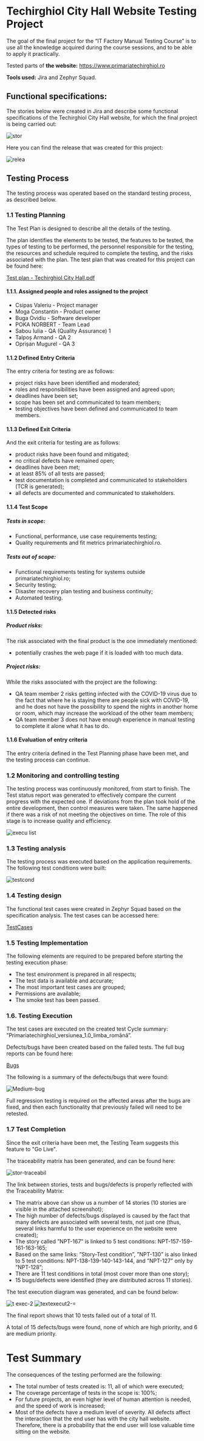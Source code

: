 <h1>Techirghiol City Hall Website Testing Project</h1>

The goal of the final project for the “IT Factory Manual Testing Course” is to use all the knowledge acquired during the course sessions, and to be able to apply it practically.

Tested parts of **the website:** https://www.primariatechirghiol.ro

**Tools used:** Jira and Zephyr Squad.

<h2>Functional specifications:</h2>

The stories below were created in Jira and describe some functional specifications of the Techirghiol City Hall website, for which the final project is being carried out:

![stor](https://github.com/user-attachments/assets/28a7ac5f-c06f-4e05-b6a0-c1dcb9b9715b)

Here you can find the release that was created for this project:

![relea](https://github.com/user-attachments/assets/d31638d1-6382-4b3f-a15f-3be91e0a0a25)

<h2>Testing Process</h2>

The testing process was operated based on the standard testing process, as described below.

<h3>1.1 Testing Planning</h3>

The Test Plan is designed to describe all the details of the testing.

The plan identifies the elements to be tested, the features to be tested, the types of testing to be performed, the personnel responsible for the testing, the resources and schedule required to complete the testing, and the risks associated with the plan. The test plan that was created for this project can be found here:

[Test plan - Techirghiol City Hall.pdf](https://github.com/PokaNorbert/Primariatechirghiol.ro-Jira-Manual_Testing/blob/main/Test%20plan%20-%20Techirghiol%20City%20Hall.pdf)

<h4>1.1.1. Assigned people and roles assigned to the project</h4>

<ul>
<li>Csipas Valeriu - Project manager</li>
<li>Moga Constantin - Product owner</li>
<li>Buga Ovidiu - Software developer</li>
<li>POKA NORBERT - Team Lead</li>
<li>Sabou Iulia - QA (Quality Assurance) 1</li>
<li>Talpoș Armand - QA 2</li>
<li>Oprișan Mugurel - QA 3</li>
</ul>

<h4>1.1.2 Defined Entry Criteria</h4>
The entry criteria for testing are as follows:
<ul>
<li>project risks have been identified and moderated;</li>
<li>roles and responsibilities have been assigned and agreed upon;</li>
<li>deadlines have been set;</li>
<li>scope has been set and communicated to team members;</li>
<li>testing objectives have been defined and communicated to team members.</li>
</ul>

<h4>1.1.3 Defined Exit Criteria</h4>
And the exit criteria for testing are as follows:
<ul>
<li>product risks have been found and mitigated;</li>
<li>no critical defects have remained open;</li>
<li>deadlines have been met;</li>
<li>at least 85% of all tests are passed;</li>
<li>test documentation is completed and communicated to stakeholders (TCR is generated);</li>
<li>all defects are documented and communicated to stakeholders.</li>
</ul>

<h4>1.1.4 Test Scope</h4>

<h5>Tests in scope:</h5>
<ul>
<li>Functional, performance, use case requirements testing;</li>
<li>Quality requirements and fit metrics primariatechirghiol.ro.</li>
</ul>

<h5>Tests out of scope:</h5>
<ul>
<li>Functional requirements testing for systems outside primariatechirghiol.ro;</li>
<li>Security testing;</li>
<li>Disaster recovery plan testing and business continuity;</li>
<li>Automated testing.</li>
</ul>

<h4>1.1.5 Detected risks</h4>

<h5>Product risks:</h5>
The risk associated with the final product is the one immediately mentioned:
<ul>
<li>potentially crashes the web page if it is loaded with too much data.</li>
</ul>

<h5>Project risks:</h5>
While the risks associated with the project are the following:
<ul>
<li>QA team member 2 risks getting infected with the COVID-19 virus due to the fact that where he is staying there are people sick with COVID-19, and he does not have the possibility to spend the nights in another home or room, which may increase the workload of the other team members;</li>
<li>QA team member 3 does not have enough experience in manual testing to complete it alone what it has to do.</li>
</ul>

<h4>1.1.6 Evaluation of entry criteria</h4>

The entry criteria defined in the Test Planning phase have been met, and the testing process can continue.

<h3>1.2 Monitoring and controlling testing</h3>
The testing process was continuously monitored, from start to finish. The Test status report was generated to effectively compare the current progress with the expected one. If deviations from the plan took hold of the entire development, then control measures were taken. The same happened if there was a risk of not meeting the objectives on time. The role of this stage is to increase quality and efficiency.

![execu list](https://github.com/user-attachments/assets/13888569-de10-4b62-a188-2a983701f974)

<h3>1.3 Testing analysis</h3>

The testing process was executed based on the application requirements.
The following test conditions were built:

![testcond](https://github.com/user-attachments/assets/5c754c8c-0ecd-400d-ba5f-41b75b670dcc)

<h3>1.4 Testing design</h3>

The functional test cases were created in Zephyr Squad based on the specification analysis. The test cases can be accessed here:

[TestCases](https://github.com/PokaNorbert/Primariatechirghiol.ro-Jira-Manual_Testing/tree/main/TestCases)

<h3>1.5 Testing Implementation</h3>

The following elements are required to be prepared before starting the testing execution phase:
<ul>
<li>The test environment is prepared in all respects;</li>
<li>The test data is available and accurate;</li>
<li>The most important test cases are grouped;</li>
<li>Permissions are available;</li>
<li>The smoke test has been passed.</li>

</ul>

<h3>1.6. Testing Execution</h3>

The test cases are executed on the created test Cycle summary: ”Primariatechirghiol_versiunea_1.0_limba_română”.

Defects/bugs have been created based on the failed tests. The full bug reports can be found here:

[Bugs](https://github.com/PokaNorbert/Primariatechirghiol.ro-Jira-Manual_Testing/tree/main/Bugs)

The following is a summary of the defects/bugs that were found:

![Medium-bug](https://github.com/user-attachments/assets/d7774193-d72e-4b19-8cfc-05a88d61d5c1)

Full regression testing is required on the affected areas after the bugs are fixed, and then each functionality that previously failed will need to be retested.

<h3>1.7 Test Completion</h3>
Since the exit criteria have been met, the Testing Team suggests this feature to "Go Live".

The traceability matrix has been generated, and can be found here:

![stor-traceabil](https://github.com/user-attachments/assets/e3b2c98f-a40c-4e9f-b3b5-311741ee1194)

The link between stories, tests and bugs/defects is properly reflected with the Traceability Matrix: 
<ul>
<li>The matrix above can show us a number of 14 stories (10 stories are visible in the attached screenshot);</li>
<li>The high number of defects/bugs displayed is caused by the fact that many defects are associated with several tests, not just one (thus, several links harmful to the user experience on the website were created);</li>
<li>The story called ”NPT-167” is linked to 5 test conditions: NPT-157-159-161-163-165;</li>
<li>Based on the same links: ”Story-Test condition”, ”NPT-130” is also linked to 5 test conditions: NPT-138-139-140-143-144, and ”NPT-127” only by ”NPT-128”;</li>
<li>There are 11 test conditions in total (most cover more than one story);</li>
<li>15 bugs/defects were identified (they are distributed across 11 stories).</li>
</ul>

The test execution diagram was generated, and can be found below:

![t exec-2](https://github.com/user-attachments/assets/ef06848e-ec0e-444b-b85c-36d12e0281e4)
![textexecut2-=](https://github.com/user-attachments/assets/646f9fac-46af-4818-8770-41ccd98a0be9)

The final report shows that 10 tests failed out of a total of 11.

A total of 15 defects/bugs were found, none of which are high priority, and 6 are medium priority.

<h1>Test Summary</h1>

The consequences of the testing performed are the following:
<ul>
<li>The total number of tests created is: 11, all of which were executed;</li>
<li>The coverage percentage of tests in the scope is: 100%;</li>
<li>For future projects, an even higher level of human attention is needed, and the speed of work is increased;
<li>Most of the defects have a medium level of severity. All defects affect the interaction that the end user has with the city hall website. Therefore, there is a probability that the end user will lose valuable time sitting on the website.</li>
</ul>
